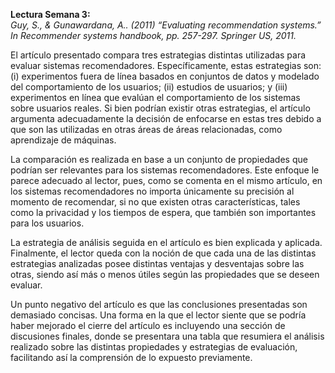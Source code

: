 <b>Lectura Semana 3:</b>  
<i>Guy, S., & Gunawardana, A.. (2011) “Evaluating recommendation systems.” In Recommender systems handbook, pp. 257-297. Springer US, 2011.</i>

El artículo presentado compara tres estrategias distintas utilizadas para evaluar sistemas recomendadores. Específicamente, estas estrategias son: (i) experimentos fuera de línea basados en conjuntos de datos y modelado del comportamiento de los usuarios; (ii) estudios de usuarios; y (iii) experimentos en línea que evalúan el comportamiento de los sistemas sobre usuarios reales. Si bien podrían existir otras estrategias, el artículo argumenta adecuadamente la decisión de enfocarse en estas tres debido a que son las utilizadas en otras áreas de áreas relacionadas, como aprendizaje de máquinas.

La comparación es realizada en base a un conjunto de propiedades que podrían ser relevantes para los sistemas recomendadores. Este enfoque le parece adecuado al lector, pues, como se comenta en el mismo artículo, en los sistemas recomendadores no importa únicamente su precisión al momento de recomendar, si no que existen otras características, tales como la privacidad y los tiempos de espera, que también son importantes para los usuarios.

La estrategia de análisis seguida en el artículo es bien explicada y aplicada. Finalmente, el lector queda con la noción de que cada una de las distintas estrategias analizadas posee distintas ventajas y desventajas sobre las otras, siendo así más o menos útiles según las propiedades que se deseen evaluar.

Un punto negativo del artículo es que las conclusiones presentadas son demasiado concisas. Una forma en la que el lector siente que se podría haber mejorado el cierre del artículo es incluyendo una sección de discusiones finales, donde se presentara una tabla que resumiera el análisis realizado sobre las distintas propiedades y estrategias de evaluación, facilitando así la comprensión de lo expuesto previamente.
